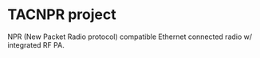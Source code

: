 # TACNPR project

NPR (New Packet Radio protocol) compatible Ethernet connected radio w/ integrated RF PA.
